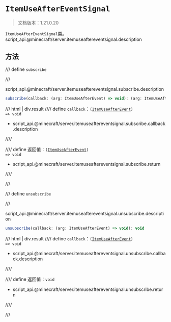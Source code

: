 # `ItemUseAfterEventSignal`

> 文档版本：1.21.0.20

`ItemUseAfterEventSignal`类。script_api.@minecraft/server.itemuseaftereventsignal.description

## 方法

/// define
`subscribe`


///

script_api.@minecraft/server.itemuseaftereventsignal.subscribe.description

```js
subscribe(callback: (arg: ItemUseAfterEvent) => void): (arg: ItemUseAfterEvent) => void
```

/// html | div.result
//// define
`callback`：<code>(<a href="../itemuseafterevent/">ItemUseAfterEvent</a>) =&gt; void</code>

- script_api.@minecraft/server.itemuseaftereventsignal.subscribe.callback.description


////

//// define
返回值：<code>(<a href="../itemuseafterevent/">ItemUseAfterEvent</a>) =&gt; void</code>

- script_api.@minecraft/server.itemuseaftereventsignal.subscribe.return


////

///


/// define
`unsubscribe`


///

script_api.@minecraft/server.itemuseaftereventsignal.unsubscribe.description

```js
unsubscribe(callback: (arg: ItemUseAfterEvent) => void): void
```

/// html | div.result
//// define
`callback`：<code>(<a href="../itemuseafterevent/">ItemUseAfterEvent</a>) =&gt; void</code>

- script_api.@minecraft/server.itemuseaftereventsignal.unsubscribe.callback.description


////

//// define
返回值：`void`

- script_api.@minecraft/server.itemuseaftereventsignal.unsubscribe.return


////

///

